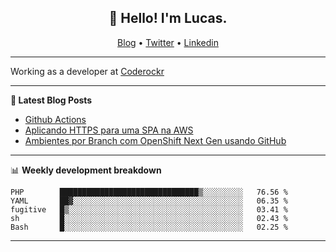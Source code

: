 <h2 align="center">👋 Hello! I'm Lucas.</h2>
<p align="center">
  <a href="https://www.lucassabreu.net.br/">Blog</a> •
  <a href="https://twitter.com/lucassabreu">Twitter</a> •
  <a href="https://www.linkedin.com/in/lucassantosabreu/">Linkedin</a>
</p>

---

Working as a developer at [Coderockr](https://github.com/Coderockr)

---

**📝 Latest Blog Posts**

<!-- BLOG-POST-LIST:START -->
- [Github Actions](https://www.lucassabreu.net.br/post/github-actions/)
- [Aplicando HTTPS para uma SPA na AWS](https://www.lucassabreu.net.br/post/aplicando-https-para-uma-spa-na-aws/)
- [Ambientes por Branch com OpenShift Next Gen usando GitHub](https://www.lucassabreu.net.br/post/ambientes-por-branch-com-openshift-next-gen-usando-github/)
<!-- BLOG-POST-LIST:END -->

---

📊 **Weekly development breakdown**
<!--START_SECTION:waka-->
```text
PHP        ███████████████████████████████▒░░░░░░░░░   76.56 % 
YAML       ██▓░░░░░░░░░░░░░░░░░░░░░░░░░░░░░░░░░░░░░░   06.35 % 
fugitive   █▒░░░░░░░░░░░░░░░░░░░░░░░░░░░░░░░░░░░░░░░   03.41 % 
sh         █░░░░░░░░░░░░░░░░░░░░░░░░░░░░░░░░░░░░░░░░   02.43 % 
Bash       █░░░░░░░░░░░░░░░░░░░░░░░░░░░░░░░░░░░░░░░░   02.25 % 
```
<!--END_SECTION:waka-->

---
